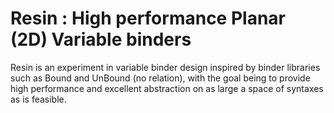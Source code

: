# Resin : High performance Planar (2D) Variable binders

Resin is an experiment in variable binder design inspired by binder libraries
such as Bound and UnBound (no relation), with the goal being to provide
high performance and excellent abstraction on as large a space of syntaxes as
is feasible.



